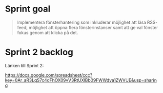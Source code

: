Sprint goal
===========

> Implementera fönsterhantering som inkluderar möjlighet att läsa RSS-feed, möjlighet att öppna flera fönsterinstanser samt
> att ge val fönster fokus genom att klicka på det.


Sprint 2 backlog
================

Länken till Sprint 2:

https://docs.google.com/spreadsheet/ccc?key=0Ar_aR3LqS7c4dFhOX09vV3RtUXlBb09FWWdva1ZWVUE&usp=sharing
